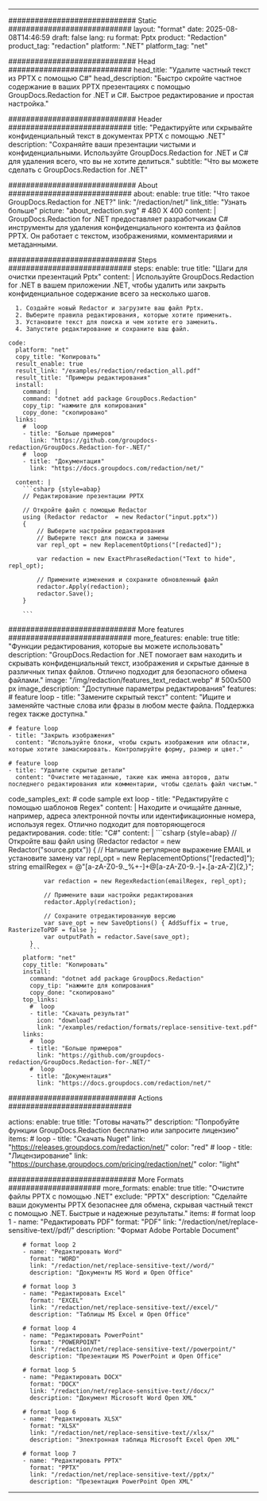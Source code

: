
---
############################# Static ############################
layout: "format"
date:  2025-08-08T14:46:59
draft: false
lang: ru
format: Pptx
product: "Redaction"
product_tag: "redaction"
platform: ".NET"
platform_tag: "net"

############################# Head ############################
head_title: "Удалите частный текст из PPTX с помощью C#"
head_description: "Быстро скройте частное содержание в ваших PPTX презентациях с помощью GroupDocs.Redaction for .NET и C#. Быстрое редактирование и простая настройка."

############################# Header ############################
title: "Редактируйте или скрывайте конфиденциальный текст в документах PPTX с помощью .NET" 
description: "Сохраняйте ваши презентации чистыми и конфиденциальными. Используйте GroupDocs.Redaction for .NET и C# для удаления всего, что вы не хотите делиться."
subtitle: "Что вы можете сделать с GroupDocs.Redaction for .NET" 

############################# About ############################
about:
    enable: true
    title: "Что такое GroupDocs.Redaction for .NET?"
    link: "/redaction/net/"
    link_title: "Узнать больше"
    picture: "about_redaction.svg" # 480 X 400
    content: |
       GroupDocs.Redaction for .NET предоставляет разработчикам C# инструменты для удаления конфиденциального контента из файлов PPTX. Он работает с текстом, изображениями, комментариями и метаданными.

############################# Steps ############################
steps:
    enable: true
    title: "Шаги для очистки презентаций Pptx"
    content: |
      Используйте GroupDocs.Redaction for .NET в вашем приложении .NET, чтобы удалить или закрыть конфиденциальное содержание всего за несколько шагов.
      
      1. Создайте новый Redactor и загрузите ваш файл Pptx.
      2. Выберите правила редактирования, которые хотите применить.
      3. Установите текст для поиска и чем хотите его заменить.
      4. Запустите редактирование и сохраните ваш файл.
   
    code:
      platform: "net"
      copy_title: "Копировать"
      result_enable: true
      result_link: "/examples/redaction/redaction_all.pdf"
      result_title: "Примеры редактирования"
      install:
        command: |
        command: "dotnet add package GroupDocs.Redaction"
        copy_tip: "нажмите для копирования"
        copy_done: "скопировано"
      links:
        #  loop
        - title: "Больше примеров"
          link: "https://github.com/groupdocs-redaction/GroupDocs.Redaction-for-.NET/"
        #  loop
        - title: "Документация"
          link: "https://docs.groupdocs.com/redaction/net/"
          
      content: |
        ```csharp {style=abap}
        // Редактирование презентации PPTX

        // Откройте файл с помощью Redactor
        using (Redactor redactor  = new Redactor("input.pptx"))
        {
            // Выберите настройки редактирования
            // Выберите текст для поиска и замены
            var repl_opt = new ReplacementOptions("[redacted]");
            
            var redaction = new ExactPhraseRedaction("Text to hide", repl_opt);

            // Примените изменения и сохраните обновленный файл
            redactor.Apply(redaction);
            redactor.Save();
        }
        
        ```            


############################# More features ############################
more_features:
  enable: true
  title: "Функции редактирования, которые вы можете использовать"
  description: "GroupDocs.Redaction for .NET помогает вам находить и скрывать конфиденциальный текст, изображения и скрытые данные в различных типах файлов. Отлично подходит для безопасного обмена файлами."
  image: "/img/redaction/features_text_redact.webp" # 500x500 px
  image_description: "Доступные параметры редактирования"
  features:
    # feature loop
    - title: "Замените скрытый текст"
      content: "Ищите и заменяйте частные слова или фразы в любом месте файла. Поддержка regex также доступна."

    # feature loop
    - title: "Закрыть изображения"
      content: "Используйте блоки, чтобы скрыть изображения или области, которые хотите замаскировать. Контролируйте форму, размер и цвет."

    # feature loop
    - title: "Удалите скрытые детали"
      content: "Очистите метаданные, такие как имена авторов, даты последнего редактирования или комментарии, чтобы сделать файл чистым."
      
  code_samples_ext:
    # code sample ext loop
    - title: "Редактируйте с помощью шаблонов Regex"
      content: |
        Находите и очищайте данные, например, адреса электронной почты или идентификационные номера, используя regex. Отлично подходит для повторяющегося редактирования.
      code:
        title: "C#"
        content: |
          ```csharp {style=abap}
          //  Откройте ваш файл
          using (Redactor redactor  = new Redactor("source.pptx"))
          {
              // Напишите регулярное выражение EMAIL и установите замену
              var repl_opt = new ReplacementOptions("[redacted]");
              string emailRegex = @"[a-zA-Z0-9._%+-]+@[a-zA-Z0-9.-]+\.[a-zA-Z]{2,}";

              var redaction = new RegexRedaction(emailRegex, repl_opt);

              // Примените ваши настройки редактирования
              redactor.Apply(redaction);

              // Сохраните отредактированную версию
              var save_opt = new SaveOptions() { AddSuffix = true, RasterizeToPDF = false };
              var outputPath = redactor.Save(save_opt);
          }
          ```
        platform: "net"
        copy_title: "Копировать"
        install:
          command: "dotnet add package GroupDocs.Redaction"
          copy_tip: "нажмите для копирования"
          copy_done: "скопировано"
        top_links:
          #  loop
          - title: "Скачать результат"
            icon: "download"
            link: "/examples/redaction/formats/replace-sensitive-text.pdf"
        links:
          #  loop
          - title: "Больше примеров"
            link: "https://github.com/groupdocs-redaction/GroupDocs.Redaction-for-.NET/"
          #  loop
          - title: "Документация"
            link: "https://docs.groupdocs.com/redaction/net/"


############################# Actions ############################

actions:
  enable: true
  title: "Готовы начать?"
  description: "Попробуйте функции GroupDocs.Redaction бесплатно или запросите лицензию"
  items:
    #  loop
    - title: "Скачать Nuget"
      link: "https://releases.groupdocs.com/redaction/net/"
      color: "red"
        #  loop
    - title: "Лицензирование"
      link: "https://purchase.groupdocs.com/pricing/redaction/net/"
      color: "light"


############################# More Formats #####################
more_formats:
    enable: true
    title: "Очистите файлы PPTX с помощью .NET"
    exclude: "PPTX"
    description: "Сделайте ваши документы PPTX безопаснее для обмена, скрывая частный текст с помощью .NET. Быстрые и надежные результаты."
    items: 
        # format loop 1
        - name: "Редактировать PDF"
          format: "PDF"
          link: "/redaction/net/replace-sensitive-text//pdf/"
          description: "Формат Adobe Portable Document"

        # format loop 2
        - name: "Редактировать Word"
          format: "WORD"
          link: "/redaction/net/replace-sensitive-text//word/"
          description: "Документы MS Word и Open Office"
          
        # format loop 3
        - name: "Редактировать Excel"
          format: "EXCEL"
          link: "/redaction/net/replace-sensitive-text//excel/"
          description: "Таблицы MS Excel и Open Office"

        # format loop 4
        - name: "Редактировать PowerPoint"
          format: "POWERPOINT"
          link: "/redaction/net/replace-sensitive-text//powerpoint/"
          description: "Презентации MS PowerPoint и Open Office"

        # format loop 5
        - name: "Редактировать DOCX"
          format: "DOCX"
          link: "/redaction/net/replace-sensitive-text//docx/"
          description: "Документ Microsoft Word Open XML"
          
        # format loop 6
        - name: "Редактировать XLSX"
          format: "XLSX"
          link: "/redaction/net/replace-sensitive-text//xlsx/"
          description: "Электронная таблица Microsoft Excel Open XML"
          
        # format loop 7
        - name: "Редактировать PPTX"
          format: "PPTX"
          link: "/redaction/net/replace-sensitive-text//pptx/"
          description: "Презентация PowerPoint Open XML"


---